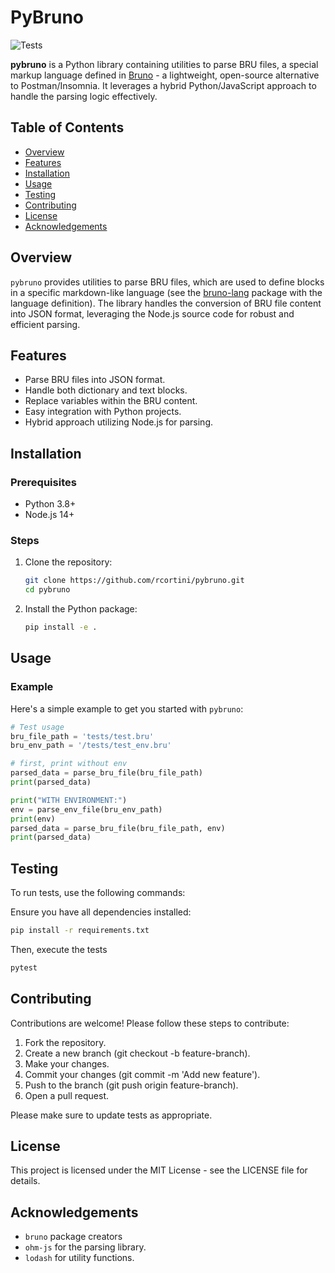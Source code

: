 # PyBruno

![Tests](https://github.com/rcortini/pybruno/actions/workflows/main.yml/badge.svg)

**pybruno** is a Python library containing utilities to parse BRU files, a special markup language defined in [Bruno](https://usebruno.com) - a lightweight, open-source alternative to Postman/Insomnia. It leverages a hybrid Python/JavaScript approach to handle the parsing logic effectively.

## Table of Contents

- [Overview](#overview)
- [Features](#features)
- [Installation](#installation)
- [Usage](#usage)
- [Testing](#testing)
- [Contributing](#contributing)
- [License](#license)
- [Acknowledgements](#acknowledgements)

## Overview

`pybruno` provides utilities to parse BRU files, which are used to define blocks in a specific markdown-like language (see the [bruno-lang](https://github.com/usebruno/bruno/tree/main/packages/bruno-lang) package with the language definition). The library handles the conversion of BRU file content into JSON format, leveraging the Node.js source code for robust and efficient parsing.

## Features

- Parse BRU files into JSON format.
- Handle both dictionary and text blocks.
- Replace variables within the BRU content.
- Easy integration with Python projects.
- Hybrid approach utilizing Node.js for parsing.

## Installation

### Prerequisites

- Python 3.8+
- Node.js 14+

### Steps

1. Clone the repository:

    ```sh
    git clone https://github.com/rcortini/pybruno.git
    cd pybruno
    ```

2. Install the Python package:

    ```sh
    pip install -e .
    ```

## Usage

### Example

Here's a simple example to get you started with `pybruno`:

```python
# Test usage
bru_file_path = 'tests/test.bru'
bru_env_path = '/tests/test_env.bru'

# first, print without env
parsed_data = parse_bru_file(bru_file_path)
print(parsed_data)

print("WITH ENVIRONMENT:")
env = parse_env_file(bru_env_path)
print(env)
parsed_data = parse_bru_file(bru_file_path, env)
print(parsed_data)
```

## Testing
To run tests, use the following commands:

Ensure you have all dependencies installed:

```sh
pip install -r requirements.txt
```

Then, execute the tests
```sh
pytest
```

## Contributing
Contributions are welcome! Please follow these steps to contribute:

1. Fork the repository.
2. Create a new branch (git checkout -b feature-branch).
3. Make your changes.
4. Commit your changes (git commit -m 'Add new feature').
5. Push to the branch (git push origin feature-branch).
6. Open a pull request.

Please make sure to update tests as appropriate.

## License
This project is licensed under the MIT License - see the LICENSE file for details.

## Acknowledgements
- `bruno` package creators
- `ohm-js` for the parsing library.
- `lodash` for utility functions.
